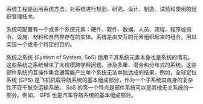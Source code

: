系统工程是运用系统方法，对系统进行规划、研究、设计、制造、试验和使用的组织管理技术。 

系统可配置有一个或多个系统元素：硬件、软件、数据、人员、流程、程序或指令、设施、材料和自然界存在的实体。系统是由交互的元素组织起来的组合，用以实现一个或多个特定的目的。



系统之系统 (System of System,  SoS) 适用千其系统元素本身也是系统的情况。这些系统之系统带来了大规模跨学科问题，涉及多重、混合和分布式的系统。这些部件系统的互操作集合通常能产生单个系统无法单独达成的结果。例如，全球定位系统 (GPS) 是飞机机载导航系统的基本组成部分，作为一个子系统其自身的复杂性不亚千航空运输系统。 SoS 的另一个特点是部件系统可以是其他无关系统的一部分。例如， GPS 也是汽车导航系统的基本组成部分。






























